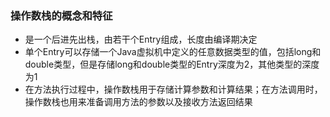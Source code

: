 ### 操作数栈的概念和特征

* 是一个后进先出栈，由若干个Entry组成，长度由编译期决定
* 单个Entry可以存储一个Java虚拟机中定义的任意数据类型的值，包括long和double类型，但是存储long和double类型的Entry深度为2，其他类型的深度为1
* 在方法执行过程中，操作数栈用于存储计算参数和计算结果；在方法调用时，操作数栈也用来准备调用方法的参数以及接收方法返回结果



